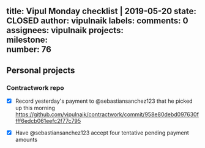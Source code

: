 title:	Vipul Monday checklist | 2019-05-20
state:	CLOSED
author:	vipulnaik
labels:	
comments:	0
assignees:	vipulnaik
projects:	
milestone:	
number:	76
--
## Personal projects

### Contractwork repo

- [x] Record yesterday's payment to @sebastiansanchez123 that he picked up this morning https://github.com/vipulnaik/contractwork/commit/958e80debd097630ffff6edcb061eefc2f77c795
- [x] Have @sebastiansanchez123 accept four tentative pending payment amounts


